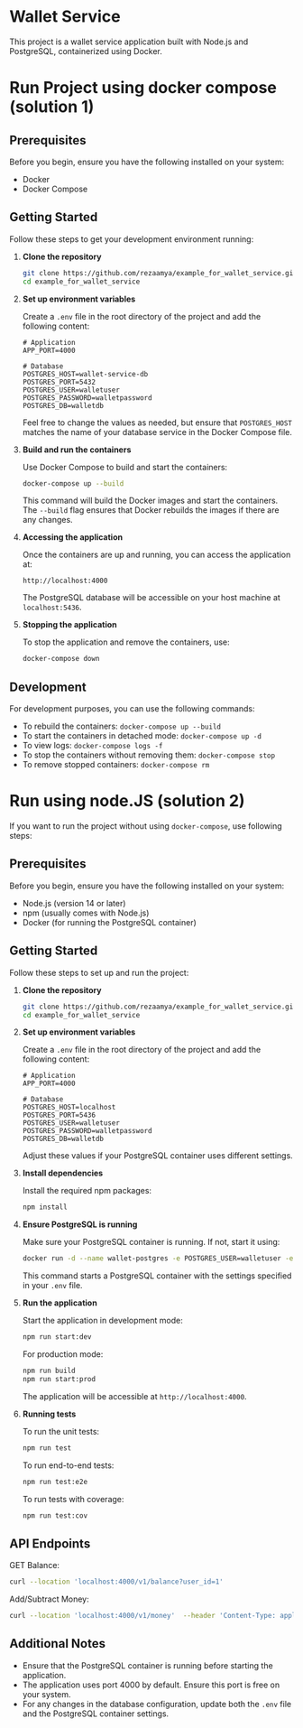 # Wallet Service

This project is a wallet service application built with Node.js and PostgreSQL, containerized using Docker.

# Run Project using docker compose (solution 1)

## Prerequisites

Before you begin, ensure you have the following installed on your system:
- Docker
- Docker Compose

## Getting Started

Follow these steps to get your development environment running:

1. **Clone the repository**

   ```bash
   git clone https://github.com/rezaamya/example_for_wallet_service.git
   cd example_for_wallet_service
   ```

2. **Set up environment variables**

   Create a `.env` file in the root directory of the project and add the following content:

   ```env
   # Application
   APP_PORT=4000

   # Database
   POSTGRES_HOST=wallet-service-db
   POSTGRES_PORT=5432
   POSTGRES_USER=walletuser
   POSTGRES_PASSWORD=walletpassword
   POSTGRES_DB=walletdb
   ```

   Feel free to change the values as needed, but ensure that `POSTGRES_HOST` matches the name of your database service in the Docker Compose file.

3. **Build and run the containers**

   Use Docker Compose to build and start the containers:

   ```bash
   docker-compose up --build
   ```

   This command will build the Docker images and start the containers. The `--build` flag ensures that Docker rebuilds the images if there are any changes.

4. **Accessing the application**

   Once the containers are up and running, you can access the application at:

   ```
   http://localhost:4000
   ```

   The PostgreSQL database will be accessible on your host machine at `localhost:5436`.

5. **Stopping the application**

   To stop the application and remove the containers, use:

   ```bash
   docker-compose down
   ```

## Development

For development purposes, you can use the following commands:

- To rebuild the containers: `docker-compose up --build`
- To start the containers in detached mode: `docker-compose up -d`
- To view logs: `docker-compose logs -f`
- To stop the containers without removing them: `docker-compose stop`
- To remove stopped containers: `docker-compose rm`

# Run using node.JS (solution 2)

If you want to run the project without using `docker-compose`, use following steps:

## Prerequisites

Before you begin, ensure you have the following installed on your system:
- Node.js (version 14 or later)
- npm (usually comes with Node.js)
- Docker (for running the PostgreSQL container)

## Getting Started

Follow these steps to set up and run the project:

1. **Clone the repository**

   ```bash
   git clone https://github.com/rezaamya/example_for_wallet_service.git
   cd example_for_wallet_service
   ```

2. **Set up environment variables**

   Create a `.env` file in the root directory of the project and add the following content:

   ```env
   # Application
   APP_PORT=4000

   # Database
   POSTGRES_HOST=localhost
   POSTGRES_PORT=5436
   POSTGRES_USER=walletuser
   POSTGRES_PASSWORD=walletpassword
   POSTGRES_DB=walletdb
   ```

   Adjust these values if your PostgreSQL container uses different settings.

3. **Install dependencies**

   Install the required npm packages:

   ```bash
   npm install
   ```

4. **Ensure PostgreSQL is running**

   Make sure your PostgreSQL container is running. If not, start it using:

   ```bash
   docker run -d --name wallet-postgres -e POSTGRES_USER=walletuser -e POSTGRES_PASSWORD=walletpassword -e POSTGRES_DB=walletdb -p 5436:5432 postgres:12.19-alpine3.20
   ```

   This command starts a PostgreSQL container with the settings specified in your `.env` file.

5. **Run the application**

   Start the application in development mode:

   ```bash
   npm run start:dev
   ```

   For production mode:

   ```bash
   npm run build
   npm run start:prod
   ```

   The application will be accessible at `http://localhost:4000`.

6. **Running tests**

   To run the unit tests:

   ```bash
   npm run test
   ```

   To run end-to-end tests:

   ```bash
   npm run test:e2e
   ```

   To run tests with coverage:

   ```bash
   npm run test:cov
   ```

## API Endpoints

GET Balance:

   ```bash
   curl --location 'localhost:4000/v1/balance?user_id=1'
   ```

Add/Subtract Money:

   ```bash
   curl --location 'localhost:4000/v1/money'  --header 'Content-Type: application/json'  --data '{ "user_id": 1, "amount": 50 }'
   ```

## Additional Notes

- Ensure that the PostgreSQL container is running before starting the application.
- The application uses port 4000 by default. Ensure this port is free on your system.
- For any changes in the database configuration, update both the `.env` file and the PostgreSQL container settings.

